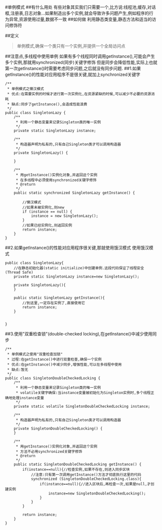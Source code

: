 #单例模式
##有什么用处
有些对象其实我们只需要一个,比方说:线程池,缓存,对话框,注册表,日志对象...如果制造出多个实例,就会导致许多问题产生,例如程序的行为异常,资源使用过量,数据不一致
##如何做
利用静态类变量,静态方法和适当的访问修饰符

##定义
>单例模式,确保一个类只有一个实例,并提供一个全局访问点


##注意点,多线程中使用单例
如果有多个线程同时调用getInstance(),可能会产生多个实例,那就用synchronized(同步)关键字修饰
但是同步会降低性能,实际上也就第一次getInstance()时需要考虑同步问题,之后就没有同步问题.
##1.如果getInstance()的性能对应用程序不是很关键,就加上synchronized关键字

```
/**
 * 单例模式之懒汉模式
 * 优点:在需要实例的时候才进行第一次实例化,在资源紧缺的时候,可以减少不必要的资源消耗
 * 缺点:同步了getInstance(),会造成性能浪费
 */
public class SingletonLazy {
    /**
     * 利用一个静态变量来记录Singleton类的唯一实例
     */
    private static SingletonLazy instance;

    /**
     * 构造器声明为私有的,只有自己Singleton类才可以调用构造器
     */
    private SingletonLazy() {

    }

    /**
     * 用getInstance()实例化对象,并返回这个实例
     * 在多线程中必须使用synchronized关键字修饰
     * @return
     */
    public static synchronized SingletonLazy getInstance() {

        //懒汉模式
        //如果未被实例化,则new
        if (instance == null) {
            instance = new SingletonLazy();
        }
        //如果已经实例化,则返回实例
        return instance;
    }
}

```

##2.如果getInstance()的性能对应用程序很关键,那就使用饿汉模式
使用饿汉模式

```
public class SingletonLazy{
    //在静态初始化器(static initialize)中创建单例.这段代码保证了线程安全(Thread Safe)
    private static SingletonLazy instance=new SingletonLazy();
    
    private SingletonLazy(){
    }
    
    public static SingletonLazy getInstance(){
        //到这里,一定存在实例了,直接使用它
        return instance;
    }


}

```

##3.使用"双重检查锁"(double-checked locking),在getInstance()中减少使用同步
```
/**
 * 单例模式之使用"双重检查加锁"
 * 过程:在getInstance()中进行双重检查,确保一个实例
 * 优点:在getInstance()中减少同步,增强性能,可以在多线程中使用
 * 缺点:暂无
 */
public class SingletonDoubleCheckedLocking {
    /**
     * 利用一个静态变量来记录Singleton类的唯一实例
     * volatile关键字确保:当instance变量被初始化为Singleton实例时,多个线程正确地处理instance变量
     */
    private static volatile SingletonDoubleCheckedLocking instance;

    /**
     * 构造器声明为私有的,只有自己Singleton类才可以调用构造器
     */
    private SingletonDoubleCheckedLocking() {
    }

    /**
     * 用getInstance()实例化对象,并返回这个实例
     * 方法不必用synchronized关键字修饰
     * @return
     */
    public static SingletonDoubleCheckedLocking getInstance() {
        if(instance==null){//检查实例,如果不存在,则进入同步区块
            //注意:只有第一次调用getInstance()方法才彻底执行这里的代码
            synchronized (SingletonDoubleCheckedLocking.class){
                if(instance==null){//进入区块后,再检查一次,如果是null,才创建实例
                    instance=new SingletonDoubleCheckedLocking();
                }
            }
        }

        return instance;
    }
}

```
